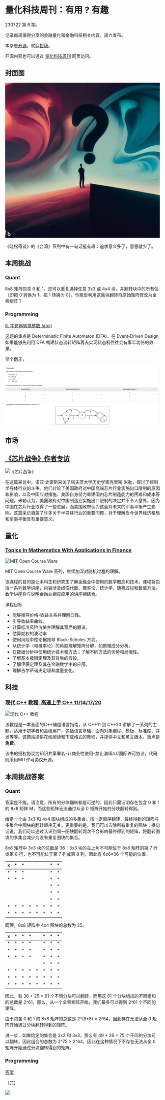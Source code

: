 # 量化科技周刊：有用 ? 有趣

230722 第 6 期。

记录每周值得分享的金融量化和金融科技相关内容，周六发布。

本杂志[开源](https://github.com/Midtown-Innovation/quantech-weekly.git "开源地址")，欢迎[投稿](https://github.com/Midtown-Innovation/quantech-weekly/issues "投稿")。

开源内容也可以通过 [量化科技周刊](https://midtown.gitbook.io/quantech "量化科技周刊") 网页访问。

## 封面图

![](https://raw.githubusercontent.com/Midtown-Innovation/quantech-weekly/main/resource/interesting_or_meaningful.jpeg "(由 Bing AI 生成)")

《晓松奇谈》的《台湾》系列中有一句话挺有趣：追求意义多了，意思就少了。

## 本周挑战

### Quant

8x8 矩阵包含 0 和 1。您可以重复选择任意 3x3 或 4x4 块，并翻转块中的所有位（即把 0 转换为 1，把 1 转换为 0）。你能否利用这些块翻转将原始矩阵修改为全零矩阵？

### Programming

[8. 字符串转换整数 (atoi)](https://leetcode.cn/problems/string-to-integer-atoi/ "8. 字符串转换整数 (atoi)")

这题的重点是 Deterministic Finite Automaton (DFA)。在 Event-Driven Design 如果能够先利用 DFA 构建状态流转矩阵再去实现状态机往往会有事半功倍的效果。

举个[例子](https://www.tutorialspoint.com/automata_theory/deterministic_finite_automaton.htm "例子")，

![](https://raw.githubusercontent.com/Midtown-Innovation/quantech-weekly/main/resource/DFA.png)

## 市场

## [《芯片战争》作者专访](https://www.noahpinion.blog/p/interview-chris-miller-historian "《芯片战争》作者专访")

![](https://picx.zhimg.com/v2-ff6f1b58dac779578d065b57bc65be36_720w.jpg?source=172ae18b "《芯片战争》")

在这篇采访中，诺亚·史密斯采访了塔夫茨大学历史学家克里斯·米勒，探讨了控制半导体行业的斗争。他们讨论了美国政府对中国高端芯片行业实施出口限制的原因和影响，以及中国应对措施、美国自身努力重建国内芯片制造能力的困难和成本等问题。米勒认为，美国政府对中国制造业实施出口限制的决定并不令人意外，因为中国在芯片行业取得了一些进展，而美国政府认为这会对未来的军事平衡产生影响。这篇采访涵盖了许多关于半导体行业的重要问题，对于理解当今世界经济格局和军事平衡具有重要意义。

## 量化

### [Topics In Mathematics With Applications In Finance](https://ocw.mit.edu/courses/18-s096-topics-in-mathematics-with-applications-in-finance-fall-2013/video_galleries/video-lectures/ "Topics In Mathematics With Applications In Finance")

![](https://speakrj.nyc3.cdn.digitaloceanspaces.com/youtube/mitocw.jpg "MIT Open Course Ware")

MIT Open Course Ware 系列，继续加深对随机过程的理解。

该课程的目的是让本科生和研究生了解金融业中使用的数学概念和技术。课程将包括一系列数学讲座，内容涉及线性代数、概率论、统计学、随机过程和数值方法。数学讲座将与说明金融业相应应用的讲座相结合。

课程目标
- 能够推导价格-收益关系并理解凸性。
- 引导收益率曲线。
- 计算标准风险价值并理解其背后的假设。
- 估算期权的波动率
- 使用风险中性论据推导 Black-Scholes 方程。
- 从统计学（和概率论）的角度理解矩阵分解，如原理成分分析。
- 在数据分析中使用统计技术和方法；了解不同方法的优势和局限性。
- 了解基本极限定理及其背后的假设。
- 了解伊藤定理及其在金融数学中的应用。
- 理解吉尔萨诺夫定理和度量变化。

## 科技

### [现代 C++ 教程: 高速上手 C++ 11/14/17/20](https://changkun.de/modern-cpp/ "现代 C++ 教程")

![](https://repository-images.githubusercontent.com/66088979/8633a080-28c9-11eb-8fea-51032d70f70c "现代 C++ 教程")

该教程是一本全面的C++编程语言指南，从 C++11 到 C++20 讲解了一系列的主题，适用于初学者和高级用户，包括语言基础、面向对象编程、模板、标准库、并发等等。该网站提供在线阅读和下载格式的教程，并提供中文和英文版本，重点是**免费**。

该书的授权协议为知识共享署名-非商业性使用-禁止演绎4.0国际许可协议，代码则采用MIT许可协议开源。

## 本周挑战答案

### Quant

答案是不能。请注意，所有的分块翻转都是可逆的，因此只需证明存在包含 0 和 1 的 8x8 矩阵 M，而这些矩阵无法通过从全 0 矩阵开始的分块翻转得到。

给定一个由 3x3 和 4x4 图块组成的多集合，按一定顺序翻转，最终得到的矩阵与多集合中图块的翻转顺序无关。更重要的是，我们可以去除所有重复的图块；换句话说，我们可以通过认识到同一图块翻转两次不会影响最终得到的矩阵，将翻转图块的多集合减少为没有重复图块的集合。

8x8 矩阵中 3x3 块的总数是 36：3x3 块的左上角不可能位于 8x8 矩阵的第 7 行或第 8 行，也不可能位于第 7 列或第 8 列，因此有 6x6=36 个可能的位置。

| x | * | * |   |   |   | * | * |
|---|---|---|---|---|---|---|---|
| * | * | * |   |   |   | * | * |
| * | * | * |   |   |   | * | * |
|   |   |   |   |   |   | * | * |
|   |   |   |   |   |   | * | * |
|   |   |   |   |   |   | * | * |
| * | * | * | * | * | * | * | * |
| * | * | * | * | * | * | * | * |

同理，8x8 矩阵中 4x4 图块的总数为 25。

| x | * | * | * |   | * | * | * |
|---|---|---|---|---|---|---|---|
| * | * | * | * |   | * | * | * |
| * | * | * | * |   | * | * | * |
| * | * | * | * |   | * | * | * |
|   |   |   |   |   | * | * | * |
| * | * | * | * | * | * | * | * |
| * | * | * | * | * | * | * | * |
| * | * | * | * | * | * | * | * |

因此，有 36 + 25 = 61 个不同分块可以翻转，而用这 61 个分块组成的不同组和的总数是 2^61。那么，从一个全零矩阵开始，我们最多可以得到 2^61 个不同的矩阵。

由于包含 0 和 1 的 8x8 矩阵的总数是 2^(8*8) = 2^64，因此存在无法从全 0 矩阵开始通过分块翻转得到的矩阵。

进一步，如果给定的集合是 2x2 和 3x3，那么有 49 + 26 = 75 个不同的分块可以翻转，因此组合的总数为 2^75 > 2^64，因此在这种情况下不存在无法从全 0 矩阵开始通过分块翻转得到的矩阵。

### Programming

[答案](https://blog.51cto.com/u_15711477/5453226 "答案")

（完）

![](https://raw.githubusercontent.com/Midtown-Innovation/quantech-weekly/main/resource/wechat.png)


